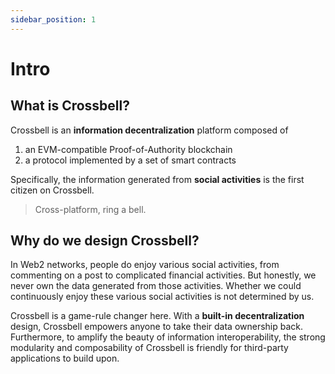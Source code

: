 ```yaml
---
sidebar_position: 1
---
```


# Intro

## What is Crossbell?

Crossbell is an **information decentralization** platform composed of

1. an EVM-compatible Proof-of-Authority blockchain
2. a protocol implemented by a set of smart contracts

Specifically, the information generated from **social activities** is the first citizen on Crossbell.

> Cross-platform, ring a bell.

## Why do we design Crossbell?

In Web2 networks, people do enjoy various social activities, from commenting on a post to complicated financial activities. But honestly, we never own the data generated from those activities. Whether we could continuously enjoy these various social activities is not determined by us.

Crossbell is a game-rule changer here. With a **built-in decentralization** design, Crossbell empowers anyone to take their data ownership back. Furthermore, to amplify the beauty of information interoperability, the strong modularity and composability of Crossbell is friendly for third-party applications to build upon.
